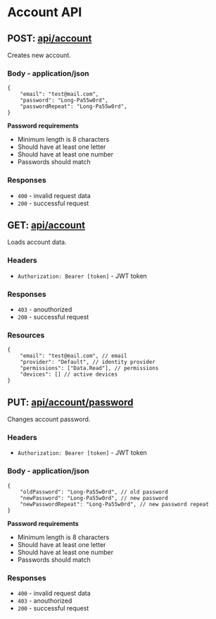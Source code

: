 # Account API

## POST: [api/account](http://localhost:5004/api/account)
Creates new account.

### Body - application/json
```jsonc
{
    "email": "test@mail.com",
    "password": "Long-Pa55w0rd",
    "passwordRepeat": "Long-Pa55w0rd",
}
```

**Password requirements**
- Minimum length is 8 characters
- Should have at least one letter
- Should have at least one number
- Passwords should match

### Responses
- `400` - invalid request data
- `200` - successful request


## GET: [api/account](http://localhost:5004/api/account)
Loads account data.

### Headers
- `Authorization: Bearer [token]` - JWT token

### Responses
- `403` - anouthorized
- `200` - successful request

### Resources
```jsonc
{
    "email": "test@mail.com", // email
    "provider": "Default", // identity provider
    "permissions": ["Data.Read"], // permissions
    "devices": [] // active devices
}
```


## PUT: [api/account/password](http://localhost:5004/api/account/password)
Changes account password.

### Headers
- `Authorization: Bearer [token]` - JWT token

### Body - application/json
```jsonc
{
    "oldPassword": "Long-Pa55w0rd", // old password
    "newPassword": "Long-Pa55w0rd", // new password
    "newPasswordRepeat": "Long-Pa55w0rd", // new password repeat
}
```

**Password requirements**
- Minimum length is 8 characters
- Should have at least one letter
- Should have at least one number
- Passwords should match

### Responses
- `400` - invalid request data
- `403` - anouthorized
- `200` - successful request
